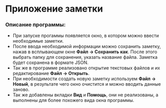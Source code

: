 # Приложение заметки

### Описание программы:

 - При запуске прогаммы появляется окно, в котором можно ввести необходимые заметки.
 - После ввода необходимой информации можно сохранить заметку, нажав в всплывающем окне **Файл -> Сохранить как**. После этого выбрать папку для сохранения, указать название файла. Заметка будет сохранена в формате JSON.
 - Так же в программе реализовано открытие текстовых файлов и их редактирование **Файл -> Открыть**.
 - При необходимости создать новую заметку используем **Файл -> Новый**, в результате чего окно очистится и можно вводить данные заново.
 - Так же добавлены вкладки **Вид** и **Помощь**, они не реализованы, а выполнены для более похожего вида окна программы.
